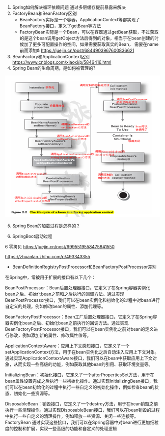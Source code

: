 1. Spring如何解决循环依赖问题
    通过多层缓存提前暴露来解决
2. FactoryBean和BeanFactory区别
    - BeanFactory实际是一个容器，ApplicationContext等都实现了BeanFactory接口，定义了getBean等方法
    - FactoryBean实际是一个Bean，可以在容器通过getBean获取，不过获取的是这个bean调用getObject方法后得到的对象，相当于在bean创建的时候加了更多可配置操作的空间，如果需要获取真实的Bean，
需要在name前面添加&
    https://juejin.cn/post/6844903967600836621
3. BeanFactory和ApplicationContext区别
    https://www.cnblogs.com/xiaoxi/p/5846416.html
4. Spring Bean的生命周期，是如何被管理的?

![Spring Bean的生命周期](imgs/Spring%20Bean的生命周期.png)

5. Spring Bean的加载过程是怎样的？

6. SpringBoot启动过程

6 零拷贝
https://juejin.cn/post/6995519558475841550

https://zhuanlan.zhihu.com/p/493343355

- BeanDefinitionRegistryPostProcessor和BeanFactoryPostProcessor差别


在Spring中，常被用于扩展的接口有以下几个：

BeanPostProcessor：Bean后置处理器接口，它定义了在Spring容器实例化bean之后、初始化bean之前和之后执行的回调方法。通过实现BeanPostProcessor接口，我们可以在bean实例化和初始化的过程中对bean进行自定义的处理，例如修改bean的属性、添加代理等。

BeanFactoryPostProcessor：Bean工厂后置处理器接口，它定义了在Spring容器实例化bean之后、初始化bean之前执行的回调方法。通过实现BeanFactoryPostProcessor接口，我们可以在bean实例化之前对bean的定义进行修改，例如添加新的属性、修改属性值等。

ApplicationContextAware：应用上下文感知接口，它定义了一个setApplicationContext方法，用于在bean实例化之后自动注入应用上下文对象。通过实现ApplicationContextAware接口，我们可以在bean中获取应用上下文对象，从而实现一些高级的功能，例如获取其他bean的引用、获取环境变量等。

InitializingBean：初始化接口，它定义了一个afterPropertiesSet方法，用于在bean属性设置完成之后执行一些初始化操作。通过实现InitializingBean接口，我们可以在bean初始化的过程中执行一些自定义的初始化操作，例如检查bean的状态、初始化一些资源等。

DisposableBean：销毁接口，它定义了一个destroy方法，用于在bean销毁之前执行一些清理操作。通过实现DisposableBean接口，我们可以在bean销毁的过程中执行一些自定义的清理操作，例如释放一些资源、关闭一些连接等。
FactoryBean
通过实现这些接口，我们可以在Spring容器中对bean进行更加细粒度的控制和扩展，实现一些高级的功能和自定义的处理逻辑

